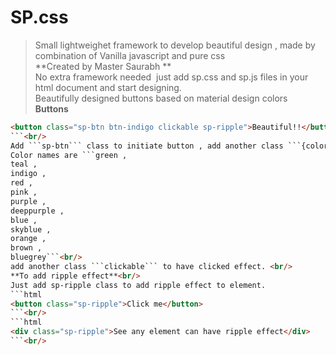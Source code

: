 # SP.css
>Small lightweighet framework to develop beautiful design , made by combination of Vanilla javascript and pure css <br/>
 **Created by Master Saurabh **<br/>
No extra framework needed  just add sp.css and sp.js files in your html document and start designing.<br/>
Beautifully designed buttons based on material design colors<br/>
**Buttons**
```html
<button class="sp-btn btn-indigo clickable sp-ripple">Beautiful!!</button>
```<br/>
Add ```sp-btn``` class to initiate button , add another class ```{colorName} ```.<br/>
Color names are ```green ,  
teal ,  
indigo ,  
red ,  
pink ,  
purple ,  
deeppurple ,  
blue ,  
skyblue ,  
orange ,  
brown , 
bluegrey```<br/>
add another class ```clickable``` to have clicked effect. <br/>
**To add ripple effect**<br/>
Just add sp-ripple class to add ripple effect to element.
```html
<button class="sp-ripple">Click me</button>
```<br/>
```html
<div class="sp-ripple">See any element can have ripple effect</div>
```<br/>

